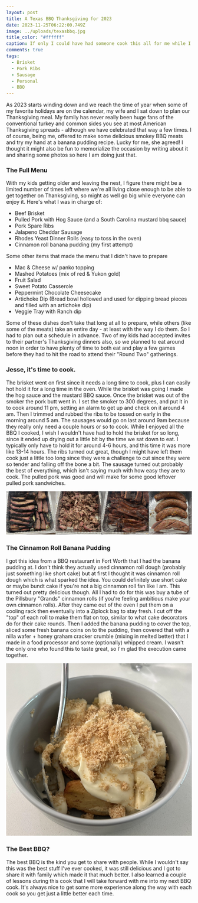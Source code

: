 ```yaml
---
layout: post
title: A Texas BBQ Thanksgiving for 2023
date: 2023-11-25T06:22:00.749Z
image: ../uploads/texasbbq.jpg
title_color: "#ffffff"
caption: If only I could have had someone cook this all for me while I relaxed.
comments: true
tags:
  - Brisket
  - Pork Ribs
  - Sausage
  - Personal
  - BBQ
---
```



As 2023 starts winding down and we reach the time of year when some of my favorite holidays are on the calendar, my wife and I sat down to plan our Thanksgiving meal. My family has never really been huge fans of the  conventional turkey and common sides you see at most American Thanksgiving spreads - although we have celebrated that way a few times. I of course, being me, offered to make some delicious smokey BBQ meats and try my hand at a banana pudding recipe. Lucky for me, she agreed! I thought it might also be fun to memorialize the occasion by writing about it and sharing some photos so here I am doing just that.

### The Full Menu

With my kids getting older and leaving the nest, I figure there might be a limited number of times left where we're all living close enough to be able to get together on Thanksgiving, so might as well go big while everyone can enjoy it. Here's what I was in charge of:

* Beef Brisket
* Pulled Pork with Hog Sauce (and a South Carolina mustard bbq sauce)
* Pork Spare Ribs
* Jalapeno Cheddar Sausage
* Rhodes Yeast Dinner Rolls (easy to toss in the oven)
* Cinnamon roll banana pudding (my first attempt)

Some other items that made the menu that I didn't have to prepare

* Mac & Cheese w/ panko topping
* Mashed Potatoes (mix of red & Yukon gold)
* Fruit Salad
* Sweet Potato Casserole
* Peppermint Chocolate Cheesecake
* Artichoke Dip (Bread bowl hollowed and used for dipping bread pieces and filled with an artichoke dip)
* Veggie Tray with Ranch dip

Some of these dishes don't take that long at all to prepare, while others (like some of the meats) take an entire day - at least with the way I do them. So I had to plan out a schedule in advance. Two of my kids had accepted invites to their partner's Thanksgiving dinners also, so we planned to eat around noon in order to have plenty of time to both eat and play a few games before they had to hit the road to attend their "Round Two" gatherings.

### Jesse, it's time to cook.

The brisket went on first since it needs a long time to cook, plus I can easily hot hold it for a long time in the oven. While the brisket was going I made the hog sauce and the mustard BBQ sauce. Once the brisket was out of the smoker the pork butt went in. I set the smoker to 300 degrees, and put it in to cook around 11 pm, setting an alarm to get up and check on it around 4 am. Then I trimmed and rubbed the ribs to be tossed on early in the morning around 5 am. The sausages would go on last around 9am because they really only need a couple hours or so to cook. While I enjoyed all the BBQ I cooked, I wish I wouldn't have had to hold the brisket for so long, since it ended up drying out a little bit by the time we sat down to eat. I typically only have to hold it for around 4-6 hours, and this time it was more like 13-14 hours. The ribs turned out great, though I might have left them cook just a little too long since they were a challenge to cut since they were so tender and falling off the bone a bit. The sausage turned out probably the best of everything, which isn't saying much with how easy they are to cook. The pulled pork was good and will make for some good leftover pulled pork sandwiches.

![Brisket, pulled pork, ribs and jalapeno cheddar sausage (and one polish)](../uploads/bbq_thnx_2023.png "Brisket, pulled pork, ribs and jalapeno cheddar sausage (and one polish)")

### The Cinnamon Roll Banana Pudding

I got this idea from a BBQ restaurant in Fort Worth that I had the banana pudding at. I don't think they actually used cinnamon roll dough (probably just something like short cake) but at first I thought it was cinnamon roll dough which is what sparked the idea. You could definitely use short cake or maybe bundt cake if you're not a big cinnamon roll fan like I am. This turned out pretty delicious though. All I had to do for this was buy a tube of the Pillsbury "Grands" cinnamon rolls (if you're feeling ambitious make your own cinnamon rolls). After they came out of the oven I put them on a cooling rack then eventually into a Ziplock bag to stay fresh. I cut off the "top" of each roll to make them flat on top, similar to what cake decorators do for their cake rounds. Then I added the banana pudding to cover the top, sliced some fresh banana coins on to the pudding, then covered that with a nilla wafer + honey graham cracker crumble (mixing in melted better) that I made in a food processor and some (optionally) whipped cream. I wasn't the only one who found this to taste great, so I'm glad the execution came together.

![Cinnamon Roll Banana Pudding](../uploads/cin_roll_banana_pudding.png "Cinnamon Roll Banana Pudding")

### The Best BBQ?

The best BBQ is the kind you get to share with people. While I wouldn't say this was the best stuff I've ever cooked, it was still delicious and I got to share it with family which made it that much better. I also learned a couple of lessons during this cook that I will take forward with me into my next BBQ cook. It's always nice to get some more experience along the way with each cook so you get just a little better each time.